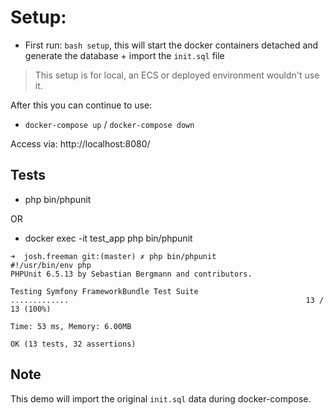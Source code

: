 # Setup:

- First run: `bash setup`, this will start the docker containers detached and generate the database + import the `init.sql` file
> This setup is for local, an ECS or deployed environment wouldn't use it.

After this you can continue to use:

- `docker-compose up` / `docker-compose down`

Access via: http://localhost:8080/

## Tests

- php bin/phpunit

OR

- docker exec -it test_app php bin/phpunit

```
➜  josh.freeman git:(master) ✗ php bin/phpunit
#!/usr/bin/env php
PHPUnit 6.5.13 by Sebastian Bergmann and contributors.

Testing Symfony FrameworkBundle Test Suite
.............                                                     13 / 13 (100%)

Time: 53 ms, Memory: 6.00MB

OK (13 tests, 32 assertions)
```

## Note

This demo will import the original `init.sql` data during docker-compose.
